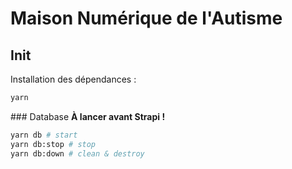 # Maison Numérique de l'Autisme

## Init
Installation des dépendances :
```sh
yarn
```
### Database
**À lancer avant Strapi !**
```sh
yarn db # start
yarn db:stop # stop
yarn db:down # clean & destroy
```
